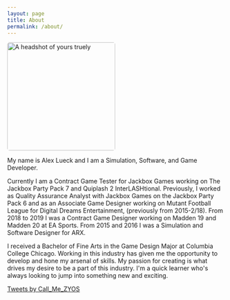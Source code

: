 ```yaml
---
layout: page
title: About
permalink: /about/
---
```

<link rel="icon" href="Logo.ico" type="image/x-icon"/>
<link rel="preconnect" href="https://fonts.gstatic.com">
<link href="https://fonts.googleapis.com/css2?family=Jura:wght@300&display=swap" rel="stylesheet"> 
<img src="http://Callmezyos.github.io/images/AL1.jpg" alt="A headshot of yours truely" style="width:250px; height:250px; border-radius: 5px;">

My name is Alex Lueck and I am a Simulation, Software, and Game Developer. 

Currently I am a Contract Game Tester for Jackbox Games working on The Jackbox Party Pack 7 and Quiplash 2 InterLASHtional. Previously, I worked as Quality Assurance Analyst with Jackbox Games on the Jackbox Party Pack 6 and as an Associate Game Designer working on Mutant Football League for Digital Dreams Entertainment, (previously from 2015-2/18). From 2018 to 2019 I was a Contract Game Designer working on Madden 19 and Madden 20 at EA Sports. From 2015 and 2016 I was a Simulation and Software Designer for ARX.    

I received a Bachelor of Fine Arts in the Game Design Major at Columbia College Chicago. Working in this industry has given me the opportunity to develop and hone my arsenal of skills. My passion for creating is what drives my desire to be a part of this industry. I'm a quick learner who's always looking to jump into something new and exciting.

<a class="twitter-timeline" data-width="500" data-height="500" data-theme="dark" data-link-color="#19CF86" href="https://twitter.com/Call_Me_ZYOS?ref_src=twsrc%5Etfw">Tweets by Call_Me_ZYOS</a> <script async src="https://platform.twitter.com/widgets.js" charset="utf-8" align="middle"></script> 


